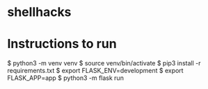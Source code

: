 # shellhacks

# Instructions to run 
$ python3 -m venv venv
$ source venv/bin/activate
$ pip3 install -r requirements.txt
$ export FLASK_ENV=development
$ export FLASK_APP=app
$ python3 -m flask run